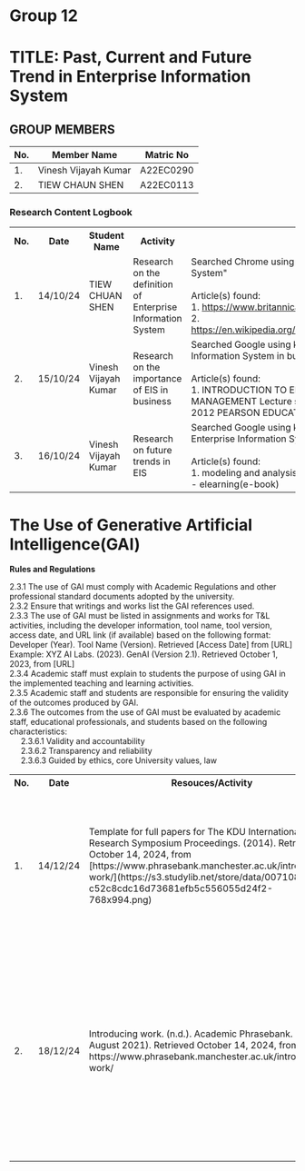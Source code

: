 # Group 12 

# TITLE: Past, Current and Future Trend in Enterprise Information System
## GROUP MEMBERS
|No. | Member Name | Matric No|
|--|--|--|
|1. | Vinesh Vijayah Kumar   |A22EC0290|
|2. | TIEW CHAUN SHEN | A22EC0113|


<div class="logbook-section">
    <h3>Research Content Logbook</h3>
    <table>
        <tr>
            <th>No.</th>
            <th>Date</th>
            <th>Student Name</th>
            <th>Activity</th>
            <th>Details</th>
        </tr>
        <tr>
            <td>1.</td>
            <td>14/10/24</td>
            <td>TIEW CHUAN SHEN</td>
            <td>Research on the definition of Enterprise Information System</td>
            <td>Searched Chrome using keyword: "Enterprise Information System"
                <br><br>
                Article(s) found:
                <br>
                1. <a href="https://www.britannica.com/topic/information-system">https://www.britannica.com/topic/information-system</a>
                <br>
                2. <a href="https://en.wikipedia.org/wiki/Enterprise_information_system">https://en.wikipedia.org/wiki/Enterprise_information_system</a>
            </td>
        </tr>
        <tr>
            <td>2.</td>
            <td>  15/10/24</td>
            <td>Vinesh Vijayah Kumar</td>
            <td>Research on the importance of EIS in business</td>
            <td>Searched Google using keyword: "importance of Enterprise Information System in business"
                <br><br>
                Article(s) found:
                <br>
                1. INTRODUCTION TO ENTERPRISE SYSTEM FOR MANAGEMENT Lecture slide chapter 1, COPYRIGHT © 2012 PEARSON EDUCATION, INC. PUBLISHING
                <br> 
            </td>
        </tr>
        <tr>
            <td>3.</td>
            <td>  16/10/24</td>
            <td>Vinesh Vijayah Kumar</td>
            <td>Research on future trends in EIS</td>
            <td>Searched Google using keyword: "future trends in Enterprise Information Systems"
                <br><br>
                Article(s) found:
                <br>
                1. modeling and analysis of Enterprise Information System - elearning(e-book)
                <br>
            </td>
        </tr>
    </table>
</div>

# The Use of Generative Artificial Intelligence(GAI)
<b>Rules and Regulations</b>
<ol style="list-style-type: none; padding-left: 0;">
    <li>2.3.1 The use of GAI must comply with Academic Regulations and other professional standard documents adopted by the university.</li>
    <li>2.3.2 Ensure that writings and works list the GAI references used.</li>
    <li>2.3.3 The use of GAI must be listed in assignments and works for T&L activities, including the developer information, tool name, tool version, access date, and URL link (if available) based on the following format:
        <br>
        Developer (Year). Tool Name (Version). Retrieved [Access Date] from [URL]
        <br>
        Example: XYZ AI Labs. (2023). GenAI (Version 2.1). Retrieved October 1, 2023, from [URL]
    </li>
    <li>2.3.4 Academic staff must explain to students the purpose of using GAI in the implemented teaching and learning activities.</li>
    <li>2.3.5 Academic staff and students are responsible for ensuring the validity of the outcomes produced by GAI.</li>
    <li>2.3.6 The outcomes from the use of GAI must be evaluated by academic staff, educational professionals, and students based on the following characteristics:
        <ol style="list-style-type: none; padding-left: 20px;">
            <li>2.3.6.1 Validity and accountability</li>
            <li>2.3.6.2 Transparency and reliability</li>
            <li>2.3.6.3 Guided by ethics, core University values, law</li>
        </ol>
    </li>
</ol>
<table>
        <tr>
            <th>No.</th>
            <th>Date</th>
            <th>Resouces/Activity</th>
            <th>Details</th>
        </tr>
        <tr>
            <td>1.</td>
            <td>14/12/24</td>
            <td>Template for full papers for The KDU International Research Symposium Proceedings. (2014). Retrieved October 14, 2024, from [https://www.phrasebank.manchester.ac.uk/introducing-work/](https://s3.studylib.net/store/data/007108974_1-c52c8cdc16d73681efb5c556055d24f2-768x994.png) </td>
            <td>It is a reference or guideline to follow so the format and structure of the academic paper are organized and neat.</td>
        </tr>
        <tr>
            <td>2.</td>
            <td>18/12/24</td>
            <td>Introducing work. (n.d.). Academic Phrasebank. (8 August 2021). Retrieved October 14, 2024, from https://www.phrasebank.manchester.ac.uk/introducing-work/ </td>
            <td>Extract main points from online articles and paraphrase them then connect with the phrases in the phrase bank provided. It is a good practice to humanize the AI tools.</td>
        </tr>


